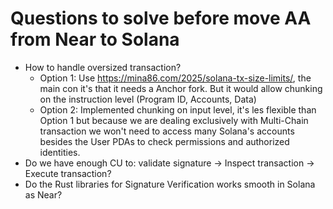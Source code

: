 # Questions to solve before move AA from Near to Solana

- How to handle oversized transaction?
    - Option 1: Use https://mina86.com/2025/solana-tx-size-limits/, the main con it's that it needs a Anchor fork. But it would allow chunking on the instruction level (Program ID, Accounts, Data)
    - Option 2: Implemented chunking on input level, it's les flexible than Option 1 but because we are dealing exclusively with Multi-Chain transaction we won't need to access many Solana's accounts besides the User PDAs to check permissions and authorized identities.
- Do we have enough CU to: validate signature -> Inspect transaction -> Execute transaction?
- Do the Rust libraries for Signature Verification works smooth in Solana as Near? 